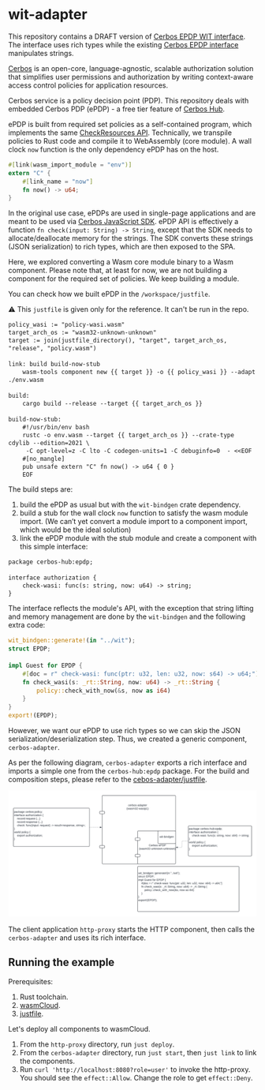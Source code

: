 # wit-adapter

This repository contains a DRAFT version of [Cerbos EPDP WIT interface](wit/policy.wit).
The interface uses rich types while the existing [Cerbos EPDP interface](./workspace/wit/host.wit) manipulates strings.

[Cerbos](https://github.com/cerbos/cerbos) is an open-core, language-agnostic, scalable authorization solution that simplifies user permissions and authorization by writing context-aware access control policies for application resources.

Cerbos service is a policy decision point (PDP).
This repository deals with embedded Cerbos PDP (ePDP) - a free tier feature of [Cerbos Hub](https://hub.cerbos.cloud/).

ePDP is built from required set policies as a self-contained program, which implements the same [CheckResources API](https://docs.cerbos.dev/cerbos/latest/api/#check-resources).
Technically, we transpile policies to Rust code and compile it to WebAssembly (core module). A wall clock `now` function is the only dependency ePDP has on the host.
```rust
#[link(wasm_import_module = "env")]
extern "C" {
    #[link_name = "now"]
    fn now() -> u64;
}
```

In the original use case, ePDPs are used in single-page applications and are meant to be used via [Cerbos JavaScript SDK](https://github.com/cerbos/cerbos-sdk-javascript/blob/main/packages/embedded/README.md).
ePDP API is effectively a function `fn check(input: String) -> String`, except that the SDK needs to allocate/deallocate memory for the strings. The SDK converts these strings (JSON serialization) to rich types, which are then exposed to the SPA.

Here, we explored converting a Wasm core module binary to a Wasm component. Please note that, at least for now, we are not building a component for the required set of policies. We keep building a module.

You can check how we built ePDP in the `/workspace/justfile`.

⚠️ This `justfile` is given only for the reference. It can't be run in the repo.
```justfile
policy_wasi := "policy-wasi.wasm"
target_arch_os := "wasm32-unknown-unknown"
target := join(justfile_directory(), "target", target_arch_os, "release", "policy.wasm")

link: build build-now-stub
    wasm-tools component new {{ target }} -o {{ policy_wasi }} --adapt ./env.wasm

build:
    cargo build --release --target {{ target_arch_os }}

build-now-stub:
    #!/usr/bin/env bash
    rustc -o env.wasm --target {{ target_arch_os }} --crate-type cdylib --edition=2021 \
     -C opt-level=z -C lto -C codegen-units=1 -C debuginfo=0  - <<EOF
    #[no_mangle]
    pub unsafe extern "C" fn now() -> u64 { 0 }
    EOF
```
The build steps are:
1. build the ePDP as usual but with the `wit-bindgen` crate dependency.
2. build a stub for the wall clock `now` function to satisfy the wasm module import. (We can’t yet convert a module import to a component import, which would be the ideal solution)
3. link the ePDP module with the stub module and create a component with this simple interface:
```wit
package cerbos-hub:epdp;

interface authorization {
    check-wasi: func(s: string, now: u64) -> string;
}
```
The interface reflects the module's API, with the exception that string lifting and memory management are done by the `wit-bindgen` and the following extra code:

```rust
wit_bindgen::generate!(in "../wit");
struct EPDP;

impl Guest for EPDP {
    #[doc = r" check-wasi: func(ptr: u32, len: u32, now: s64) -> u64;"]
    fn check_wasi(s: _rt::String, now: u64) -> _rt::String {
        policy::check_with_now(&s, now as i64)
    }
}
export!(EPDP);
```

However, we want our ePDP to use rich types so we can skip the JSON serialization/deserialization step. Thus, we created a generic component, `cerbos-adapter`.

As per the following diagram, `cerbos-adapter` exports a rich interface and imports a simple one from the `cerbos-hub:epdp` package.
For the build and composition steps, please refer to the [cebos-adapter/justfile](cebos-adapter/justfile).

![Components](Components.png)

The client application `http-proxy` starts the HTTP component, then calls the `cerbos-adapter` and uses its rich interface.

## Running the example
Prerequisites:
1. Rust toolchain.
2. [wasmCloud](https://wasmcloud.com/docs/installation).
3. [justfile](https://github.com/casey/just).

Let's deploy all components to wasmCloud.
1. From the `http-proxy` directory, run `just deploy`.
2. From the `cerbos-adapter` directory, run `just start`, then `just link` to link the components.
3. Run `curl 'http://localhost:8080?role=user'` to invoke the http-proxy. You should see the `effect::Allow`. Change the role to get `effect::Deny`.


